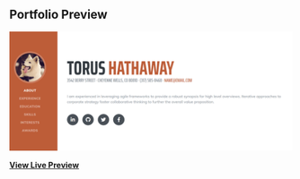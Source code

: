 ## Portfolio Preview

![sample](img\sample.png)

**[View Live Preview](https://torus117.github.io/portfolio/)**

